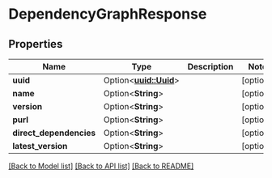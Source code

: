 # DependencyGraphResponse

## Properties

Name | Type | Description | Notes
------------ | ------------- | ------------- | -------------
**uuid** | Option<[**uuid::Uuid**](uuid::Uuid.md)> |  | [optional]
**name** | Option<**String**> |  | [optional]
**version** | Option<**String**> |  | [optional]
**purl** | Option<**String**> |  | [optional]
**direct_dependencies** | Option<**String**> |  | [optional]
**latest_version** | Option<**String**> |  | [optional]

[[Back to Model list]](../README.md#documentation-for-models) [[Back to API list]](../README.md#documentation-for-api-endpoints) [[Back to README]](../README.md)


